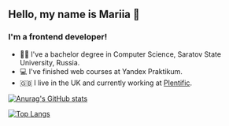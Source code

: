 ## Hello, my name is Mariia 👋

### I'm a frontend developer!

- 🧑‍🎓 I've a bachelor degree in Computer Science, Saratov State University, Russia.
- 💻 I've finished web courses at Yandex Praktikum.
- 🇬🇧 I live in the UK and currently working at [Plentific](https://www.plentific.com/).

[![Anurag's GitHub stats](https://github-readme-stats.vercel.app/api?username=mslp&hide=stars,issues&show_icons=true&theme=solarized-light)](https://github.com/anuraghazra/github-readme-stats)

[![Top Langs](https://github-readme-stats.vercel.app/api/top-langs/?username=mslp&layout=compact&theme=solarized-light)](https://github.com/anuraghazra/github-readme-stats)


<!--
**MSLP/mslp** is a ✨ _special_ ✨ repository because its `README.md` (this file) appears on your GitHub profile.

Here are some ideas to get you started:

- 🔭 I’m currently working on ...
- 🌱 I’m currently learning ...
- 👯 I’m looking to collaborate on ...
- 🤔 I’m looking for help with ...
- 💬 Ask me about ...
- 📫 How to reach me: ...
- 😄 Pronouns: ...
- ⚡ Fun fact: ...
-->
